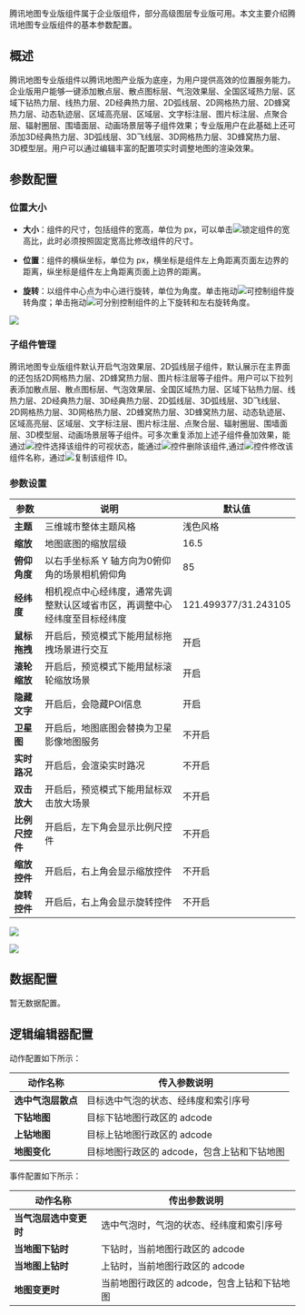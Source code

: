腾讯地图专业版组件属于企业版组件，部分高级图层专业版可用。本文主要介绍腾讯地图专业版组件的基本参数配置。

## 概述
腾讯地图专业版组件以腾讯地图产业版为底座，为用户提供高效的位置服务能力。企业版用户能够一键添加散点层、散点图标层、气泡效果层、全国区域热力层、区域下钻热力层、线热力层、2D经典热力层、2D弧线层、2D网格热力层、2D蜂窝热力层、动态轨迹层、区域高亮层、区域层、文字标注层、图片标注层、点聚合层、辐射圈层、围墙面层、动画场景层等子组件效果；专业版用户在此基础上还可添加3D经典热力层、3D弧线层、3D飞线层、3D网格热力层、3D蜂窝热力层、3D模型层。用户可以通过编辑丰富的配置项实时调整地图的渲染效果。

## 参数配置
### 位置大小
- **大小**：组件的尺寸，包括组件的宽高，单位为 px，可以单击![](https://qcloudimg.tencent-cloud.cn/raw/14cfc795c5e4cd68e6ea34d30b3ca65d.png)锁定组件的宽高比，此时必须按照固定宽高比修改组件的尺寸。

- **位置**：组件的横纵坐标，单位为 px，横坐标是组件左上角距离页面左边界的距离，纵坐标是组件左上角距离页面上边界的距离。

- **旋转**：以组件中心点为中心进行旋转，单位为角度。单击拖动![](https://qcloudimg.tencent-cloud.cn/raw/98f69c15dbaa4133b0db8090e8332322.png)可控制组件旋转角度；单击拖动![](https://qcloudimg.tencent-cloud.cn/raw/a381c38863e98d18e46033e76e380251.png)可分别控制组件的上下旋转和左右旋转角度。

![](https://qcloudimg.tencent-cloud.cn/raw/0005e8e2ad223f6a3650324120a66767.png)

### 子组件管理
腾讯地图专业版组件默认开启气泡效果层、2D弧线层子组件，默认展示在主界面的还包括2D网格热力层、2D蜂窝热力层、图片标注层等子组件。用户可以下拉列表添加散点层、散点图标层、气泡效果层、全国区域热力层、区域下钻热力层、线热力层、2D经典热力层、3D经典热力层、2D弧线层、3D弧线层、3D飞线层、2D网格热力层、3D网格热力层、2D蜂窝热力层、3D蜂窝热力层、动态轨迹层、区域高亮层、区域层、文字标注层、图片标注层、点聚合层、辐射圈层、围墙面层、3D模型层、动画场景层等子组件。可多次重复添加上述子组件叠加效果，能通过![](https://qcloudimg.tencent-cloud.cn/raw/51dd260b24aa2db7f67426009b376ce9.png)控件选择该组件的可视状态，能通过![](https://qcloudimg.tencent-cloud.cn/raw/94a0e25b3580187a00af528b65f63236.png)控件删除该组件,通过![](https://qcloudimg.tencent-cloud.cn/raw/85fad3c0ae8506f0c6c398898f5cf843.png)控件修改该组件名称，通过![](https://qcloudimg.tencent-cloud.cn/raw/f7b5597b228ef2e59f1b4cfe1876959f.png)复制该组件 ID。

### 参数设置
| 参数 | 说明 | 默认值 |
| --- | --- | --- |
| **主题** | 三维城市整体主题风格 | 浅色风格 |
| **缩放** | 地图底图的缩放层级 | 16.5 |
| **俯仰角度** | 以右手坐标系 Y 轴方向为0俯仰角的场景相机俯仰角 | 85 |
| **经纬度** | 相机视点中心经纬度，通常先调整默认区域省市区，再调整中心经纬度至目标经纬度 | 121.499377/31.243105 |
| **鼠标拖拽** | 开启后，预览模式下能用鼠标拖拽场景进行交互 | 开启 |
| **滚轮缩放** | 开启后，预览模式下能用鼠标滚轮缩放场景 | 开启 |
| **隐藏文字** | 开启后，会隐藏POI信息 | 开启 |
| **卫星图** | 开启后，地图底图会替换为卫星影像地图服务 | 不开启 |
| **实时路况** | 开启后，会渲染实时路况 |不开启|
| **双击放大** | 开启后，预览模式下能用鼠标双击放大场景 | 不开启|
| **比例尺控件** | 开启后，左下角会显示比例尺控件 | 不开启|
| **缩放控件** | 开启后，右上角会显示缩放控件 | 不开启|
| **旋转控件** | 开启后，右上角会显示旋转控件 |不开启|

![](https://qcloudimg.tencent-cloud.cn/raw/9ca2b8ccf145f8efaaf2cc663f4b80a3.png)

![](https://qcloudimg.tencent-cloud.cn/raw/6d4563a4104a053578f1cd78adb650b7.png)

## 数据配置
暂无数据配置。

## 逻辑编辑器配置
动作配置如下所示：

| 动作名称 | 传入参数说明 |
| --- | --- |
| **选中气泡层散点** | 目标选中气泡的状态、经纬度和索引序号 |
| **下钻地图** | 目标下钻地图行政区的 adcode | 
| **上钻地图** | 目标上钻地图行政区的 adcode | 
| **地图变化** | 目标地图行政区的 adcode，包含上钻和下钻地图 | 

事件配置如下所示：

| 动作名称 | 传出参数说明 |
| --- | --- |
| **当气泡层选中变更时** | 选中气泡时，气泡的状态、经纬度和索引序号 |
| **当地图下钻时** | 下钻时，当前地图行政区的 adcode | 
| **当地图上钻时** | 上钻时，当前地图行政区的 adcode | 
| **地图变更时** | 当前地图行政区的 adcode，包含上钻和下钻地图 | 

